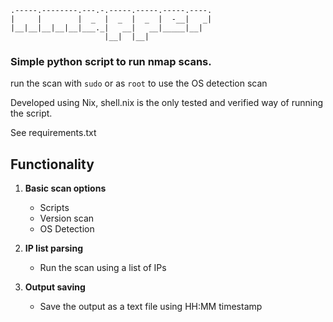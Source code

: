 ```
.-----.--------.---.-.-----.-----.-----.----.
|     |        |  _  |  _  |  _  |  -__|   _|
|__|__|__|__|__|___._|   __|   __|_____|__|
                     |__|  |__|
```
### Simple python script to run nmap scans. 

run the scan with ``sudo`` or as ``root`` to use the OS detection scan 

Developed using Nix, shell.nix is the only tested and verified way of running the script.

See requirements.txt

## Functionality

1. **Basic scan options**
    - Scripts
    - Version scan
    - OS Detection

2. **IP list parsing**
    - Run the scan using a list of IPs

3. **Output saving**
    - Save the output as a text file using HH:MM timestamp

